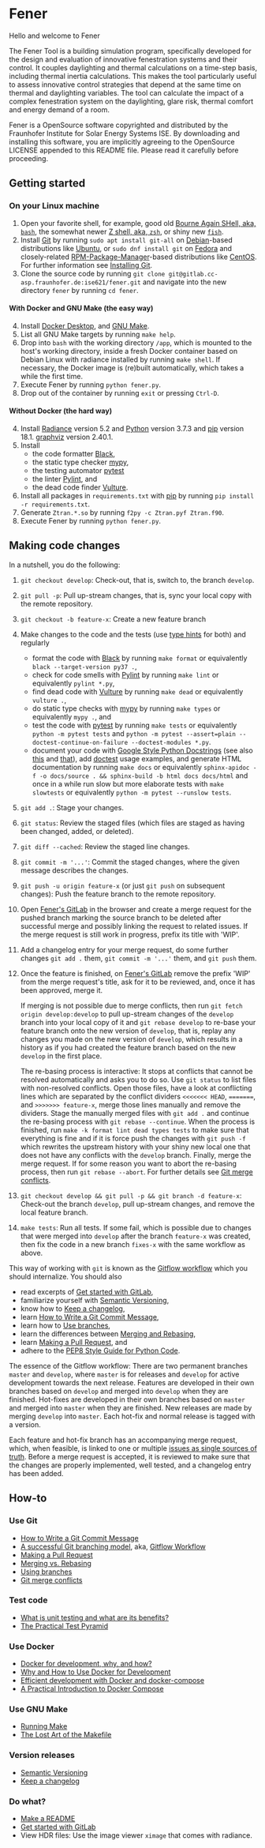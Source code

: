 # Fener

Hello and welcome to Fener

The Fener Tool is a building simulation program, specifically developed 
for the design and evaluation of innovative fenestration systems and 
their control. It couples daylighting and thermal calculations on a 
time-step basis, including thermal inertia calculations. This makes the 
tool particularly useful to assess innovative control strategies that 
depend at the same time on thermal and daylighting variables. The tool 
can calculate the impact of a complex fenestration system on the 
daylighting, glare risk, thermal comfort and energy demand of a room. 

Fener is a OpenSource software copyrighted and distributed by the Fraunhofer 
Institute for Solar Energy Systems ISE. By downloading
and installing this software, you are implicitly agreeing to the
OpenSource LICENSE appended to this README file.  Please read it
carefully before proceeding.

## Getting started

### On your Linux machine
1. Open your favorite shell, for example, good old
   [Bourne Again SHell, aka, `bash`](https://www.gnu.org/software/bash/),
   the somewhat newer
   [Z shell, aka, `zsh`](https://www.zsh.org/),
   or shiny new
   [`fish`](https://fishshell.com/).
2. Install [Git](https://git-scm.com/) by running
   `sudo apt install git-all` on [Debian](https://www.debian.org/)-based
   distributions like [Ubuntu](https://ubuntu.com/), or
   `sudo dnf install git` on [Fedora](https://getfedora.org/) and closely-related
   [RPM-Package-Manager](https://rpm.org/)-based distributions like
   [CentOS](https://www.centos.org/). For further information see
   [Installing Git](https://git-scm.com/book/en/v2/Getting-Started-Installing-Git).
3. Clone the source code by running
   `git clone git@gitlab.cc-asp.fraunhofer.de:ise621/fener.git` and navigate
   into the new directory `fener` by running `cd fener`.

#### With Docker and GNU Make (the easy way)
4. Install [Docker Desktop](https://www.docker.com/products/docker-desktop), and
   [GNU Make](https://www.gnu.org/software/make/).
5. List all GNU Make targets by running `make help`.
6. Drop into `bash` with the working directory `/app`, which
   is mounted to the host's working directory, inside a fresh Docker container
   based on Debian Linux with radiance installed by running `make shell`.
   If necessary, the Docker image is (re)built automatically, which takes
   a while the first time.
7. Execute Fener by running `python fener.py`.
8. Drop out of the container by running `exit` or pressing `Ctrl-D`.

#### Without Docker (the hard way)
4. Install [Radiance](https://www.radiance-online.org/) version 5.2 and
   [Python](https://www.python.org/) version 3.7.3 and
   [pip](https://pip.pypa.io/en/stable/) version 18.1.
   [graphviz](https://www.graphviz.org) version 2.40.1.
5. Install
   * the code formatter [Black](https://github.com/psf/black),
   * the static type checker [mypy](http://mypy-lang.org),
   * the testing automator [pytest](https://docs.pytest.org)
   * the linter [Pylint](https://www.pylint.org/), and
   * the dead code finder [Vulture](https://github.com/jendrikseipp/vulture).
6. Install all packages in `requirements.txt` with
   [pip](https://pip.pypa.io/en/stable/) by running
   `pip install -r requirements.txt`.
7. Generate `Ztran.*.so` by running `f2py -c Ztran.pyf Ztran.f90`.
8. Execute Fener by running `python fener.py`.

## Making code changes
In a nutshell, you do the following:
1. `git checkout develop`: Check-out, that is, switch to, the branch `develop`.
1. `git pull -p`: Pull up-stream changes, that is, sync your local copy with
   the remote repository.
1. `git checkout -b feature-x`: Create a new feature branch
1. Make changes to the code and the tests (use [type
   hints](https://docs.python.org/3/library/typing.html) for both) and
   regularly
   * format the code with
     [Black](https://github.com/psf/black) by running `make format` or
     equivalently `black --target-version py37 .`,
   * check for code smells with
     [Pylint](https://www.pylint.org/) by running `make lint` or equivalently
     `pylint *.py`,
   * find dead code with
     [Vulture](https://github.com/jendrikseipp/vulture) by running `make dead` or
     equivalently `vulture .`,
   * do static type checks with
     [mypy](http://mypy-lang.org/) by running `make types` or equivalently `mypy
     .`, and
   * test the code with [pytest](https://docs.pytest.org/en/) by running
     `make tests` or equivalently `python -m pytest tests` and `python -m pytest
     --assert=plain --doctest-continue-on-failure --doctest-modules *.py`.
   * document your code with
     [Google Style Python Docstrings](https://github.com/google/styleguide/blob/gh-pages/pyguide.md#38-comments-and-docstrings)
     (see also
     [this](https://sphinxcontrib-napoleon.readthedocs.io/en/latest/example_google.html)
     and
     [that](https://www.python.org/dev/peps/pep-0257/)),
     add
     [doctest](https://docs.python.org/3/library/doctest.html)
     usage examples, and generate HTML documentation by running `make docs` or
     equivalently `sphinx-apidoc -f -o docs/source . && sphinx-build -b html
     docs docs/html`
   and once in a while run slow but more elaborate tests with `make slowtests`
   or equivalently `python -m pytest --runslow tests`.
1. `git add .`: Stage your changes.
1. `git status`: Review the staged files (which files are staged as having been
   changed, added, or deleted).
1. `git diff --cached`: Review the staged line changes.
1. `git commit -m '...'`: Commit the staged changes, where the given message
   describes the changes.
1. `git push -u origin feature-x` (or just `git push` on subsequent changes):
   Push the feature branch to the remote repository.
1. Open [Fener's GitLab](https://gitlab.cc-asp.fraunhofer.de/ise621/fener) in
   the browser and create a merge request for the pushed branch marking the
   source branch to be deleted after successful merge and possibly linking the
   request to related issues. If the merge request is still work in progress,
   prefix its title with 'WIP'.
1. Add a changelog entry for your merge request, do some further changes `git
    add .` them, `git commit -m '...'` them, and `git push` them.
1. Once the feature is finished, on
   [Fener's GitLab](https://gitlab.cc-asp.fraunhofer.de/ise621/fener)
   remove the prefix 'WIP' from the merge request's title, ask for it to be
   reviewed, and, once it has been approved, merge it.

   If merging is not possible due to merge conflicts, then run `git fetch
   origin develop:develop` to pull up-stream changes of the `develop` branch
   into your local copy of it and `git rebase develop` to re-base your feature
   branch onto the new version of `develop`, that is, replay any changes you
   made on the new version of `develop`, which results in a history as if you
   had created the feature branch based on the new `develop` in the first
   place.

   The re-basing process is interactive: It stops at conflicts that cannot be
   resolved automatically and asks you to do so. Use `git status` to list
   files with non-resolved conflicts. Open those files, have a look at
   conflicting lines which are separated by the conflict dividers `<<<<<<<
   HEAD`, `=======`, and `>>>>>>> feature-x`, merge those lines manually and
   remove the dividers. Stage the manually merged files with `git add .` and
   continue the re-basing process with `git rebase --continue`. When the
   process is finished, run `make -k format lint dead types tests` to make
   sure that everything is fine and if it is force push the changes with `git
   push -f` which rewrites the upstream history with your shiny new local one
   that does not have any conflicts with the `develop` branch. Finally, merge
   the merge request. If for some reason you want to abort the re-basing
   process, then run `git rebase --abort`. For further details see
   [Git merge conflicts](https://www.atlassian.com/git/tutorials/using-branches/merge-conflicts).
1. `git checkout develop && git pull -p && git branch -d feature-x`: Check-out
   the branch `develop`, pull up-stream changes, and remove the local feature
   branch.
1. `make tests`: Run all tests. If some fail, which is possible due to changes
   that were merged into `develop` after the branch `feature-x` was created,
   then fix the code in a new branch `fixes-x` with the same workflow as above.

This way of working with `git` is known as the [Gitflow
workflow](https://www.atlassian.com/git/tutorials/comparing-workflows/gitflow-workflow)
which you should internalize. You should also
* read excerpts of [Get started with GitLab](https://docs.gitlab.com/ee/intro/),
* familiarize yourself with [Semantic Versioning](https://semver.org/),
* know how to [Keep a changelog](https://keepachangelog.com/en/1.0.0/),
* learn [How to Write a Git Commit Message](https://chris.beams.io/posts/git-commit/),
* learn how to [Use branches](https://www.atlassian.com/git/tutorials/using-branches),
* learn the differences between [Merging and Rebasing](https://www.atlassian.com/git/tutorials/merging-vs-rebasing),
* learn [Making a Pull Request](https://www.atlassian.com/git/tutorials/making-a-pull-request), and
* adhere to the [PEP8 Style Guide for Python Code](https://www.python.org/dev/peps/pep-0008/).

The essence of the Gitflow workflow: There are two permanent branches `master`
and `develop`, where `master` is for releases and `develop` for active
development towards the next release. Features are developed in their own
branches based on `develop` and merged into `develop` when they are finished.
Hot-fixes are developed in their own branches based on `master` and merged into
`master` when they are finished. New releases are made by merging `develop`
into `master`. Each hot-fix and normal release is tagged with a version.

Each feature and hot-fix branch has an accompanying merge request, which,
when feasible, is linked to one or multiple
[issues as single sources of truth](https://about.gitlab.com/blog/2016/03/08/gitlab-tutorial-its-all-connected/).
Before a merge request is accepted, it is reviewed to make sure that the
changes are properly implemented, well tested, and a changelog entry has
been added.

## How-to

### Use Git
- [How to Write a Git Commit Message](https://chris.beams.io/posts/git-commit/)
- [A successful Git branching model](https://nvie.com/posts/a-successful-git-branching-model/), aka, [Gitflow Workflow](https://www.atlassian.com/git/tutorials/comparing-workflows/gitflow-workflow)
- [Making a Pull Request](https://www.atlassian.com/git/tutorials/making-a-pull-request)
- [Merging vs. Rebasing](https://www.atlassian.com/git/tutorials/merging-vs-rebasing)
- [Using branches](https://www.atlassian.com/git/tutorials/using-branches)
- [Git merge conflicts](https://www.atlassian.com/git/tutorials/using-branches/merge-conflicts)
### Test code
- [What is unit testing and what are its benefits?](https://stackoverflow.com/questions/1383/what-is-unit-testing/1398#1398)
- [The Practical Test Pyramid](https://martinfowler.com/articles/practical-test-pyramid.html)
### Use Docker
- [Docker for development, why, and how?](https://www.reddit.com/r/docker/comments/982cag/docker_for_development_why_and_how/)
- [Why and How to Use Docker for Development](https://medium.com/travis-on-docker/why-and-how-to-use-docker-for-development-a156c1de3b24)
- [Efficient development with Docker and docker-compose](https://hackernoon.com/efficient-development-with-docker-and-docker-compose-e354b4d24831)
- [A Practical Introduction to Docker Compose](https://hackernoon.com/practical-introduction-to-docker-compose-d34e79c4c2b6)
### Use GNU Make
- [Running Make](https://swcarpentry.github.io/make-novice/reference.html)
- [The Lost Art of the Makefile](https://www.olioapps.com/blog/the-lost-art-of-the-makefile/)
### Version releases
- [Semantic Versioning](https://semver.org/)
- [Keep a changelog](https://keepachangelog.com/en/1.0.0/)
### Do what?
- [Make a README](https://www.makeareadme.com/)
- [Get started with GitLab](https://docs.gitlab.com/ee/intro/)
- View HDR files: Use the image viewer `ximage` that comes with radiance.
